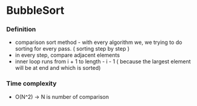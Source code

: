 # BubbleSort

### Definition

- comparison sort method - with every algorithm we, we trying to do sorting for every pass. ( sorting step by step )
- in every step, compare adjacent elements
- inner loop runs from i + 1 to length - i - 1 ( because the largest element will be at end and which is sorted)

### Time complexity

- O(N^2) -> N is number of comparison